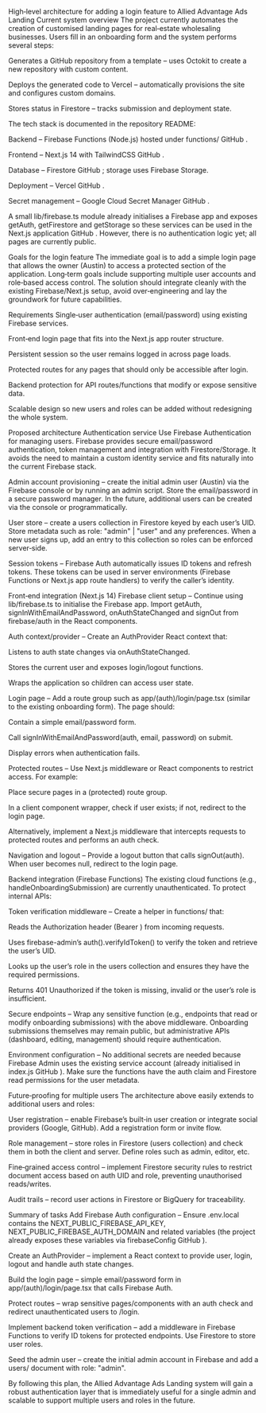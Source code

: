 High‑level architecture for adding a login feature to Allied Advantage Ads Landing
Current system overview
The project currently automates the creation of customised landing pages for real‑estate wholesaling businesses. Users fill in an onboarding form and the system performs several steps:

Generates a GitHub repository from a template – uses Octokit to create a new repository with custom content.

Deploys the generated code to Vercel – automatically provisions the site and configures custom domains.

Stores status in Firestore – tracks submission and deployment state.

The tech stack is documented in the repository README:

Backend – Firebase Functions (Node.js) hosted under functions/
GitHub
.

Frontend – Next.js 14 with TailwindCSS
GitHub
.

Database – Firestore
GitHub
; storage uses Firebase Storage.

Deployment – Vercel
GitHub
.

Secret management – Google Cloud Secret Manager
GitHub
.

A small lib/firebase.ts module already initialises a Firebase app and exposes getAuth, getFirestore and getStorage so these services can be used in the Next.js application
GitHub
. However, there is no authentication logic yet; all pages are currently public.

Goals for the login feature
The immediate goal is to add a simple login page that allows the owner (Austin) to access a protected section of the application. Long‑term goals include supporting multiple user accounts and role‑based access control. The solution should integrate cleanly with the existing Firebase/Next.js setup, avoid over‑engineering and lay the groundwork for future capabilities.

Requirements
Single‑user authentication (email/password) using existing Firebase services.

Front‑end login page that fits into the Next.js app router structure.

Persistent session so the user remains logged in across page loads.

Protected routes for any pages that should only be accessible after login.

Backend protection for API routes/functions that modify or expose sensitive data.

Scalable design so new users and roles can be added without redesigning the whole system.

Proposed architecture
Authentication service
Use Firebase Authentication for managing users. Firebase provides secure email/password authentication, token management and integration with Firestore/Storage. It avoids the need to maintain a custom identity service and fits naturally into the current Firebase stack.

Admin account provisioning – create the initial admin user (Austin) via the Firebase console or by running an admin script. Store the email/password in a secure password manager. In the future, additional users can be created via the console or programmatically.

User store – create a users collection in Firestore keyed by each user’s UID. Store metadata such as role: "admin" | "user" and any preferences. When a new user signs up, add an entry to this collection so roles can be enforced server‑side.

Session tokens – Firebase Auth automatically issues ID tokens and refresh tokens. These tokens can be used in server environments (Firebase Functions or Next.js app route handlers) to verify the caller’s identity.

Front‑end integration (Next.js 14)
Firebase client setup – Continue using lib/firebase.ts to initialise the Firebase app. Import getAuth, signInWithEmailAndPassword, onAuthStateChanged and signOut from firebase/auth in the React components.

Auth context/provider – Create an AuthProvider React context that:

Listens to auth state changes via onAuthStateChanged.

Stores the current user and exposes login/logout functions.

Wraps the application so children can access user state.

Login page – Add a route group such as app/(auth)/login/page.tsx (similar to the existing onboarding form). The page should:

Contain a simple email/password form.

Call signInWithEmailAndPassword(auth, email, password) on submit.

Display errors when authentication fails.

Protected routes – Use Next.js middleware or React components to restrict access. For example:

Place secure pages in a (protected) route group.

In a client component wrapper, check if user exists; if not, redirect to the login page.

Alternatively, implement a Next.js middleware that intercepts requests to protected routes and performs an auth check.

Navigation and logout – Provide a logout button that calls signOut(auth). When user becomes null, redirect to the login page.

Backend integration (Firebase Functions)
The existing cloud functions (e.g., handleOnboardingSubmission) are currently unauthenticated. To protect internal APIs:

Token verification middleware – Create a helper in functions/ that:

Reads the Authorization header (Bearer <token>) from incoming requests.

Uses firebase-admin’s auth().verifyIdToken() to verify the token and retrieve the user’s UID.

Looks up the user’s role in the users collection and ensures they have the required permissions.

Returns 401 Unauthorized if the token is missing, invalid or the user’s role is insufficient.

Secure endpoints – Wrap any sensitive function (e.g., endpoints that read or modify onboarding submissions) with the above middleware. Onboarding submissions themselves may remain public, but administrative APIs (dashboard, editing, management) should require authentication.

Environment configuration – No additional secrets are needed because Firebase Admin uses the existing service account (already initialised in index.js
GitHub
). Make sure the functions have the auth claim and Firestore read permissions for the user metadata.

Future‑proofing for multiple users
The architecture above easily extends to additional users and roles:

User registration – enable Firebase’s built‑in user creation or integrate social providers (Google, GitHub). Add a registration form or invite flow.

Role management – store roles in Firestore (users collection) and check them in both the client and server. Define roles such as admin, editor, etc.

Fine‑grained access control – implement Firestore security rules to restrict document access based on auth UID and role, preventing unauthorised reads/writes.

Audit trails – record user actions in Firestore or BigQuery for traceability.

Summary of tasks
Add Firebase Auth configuration – Ensure .env.local contains the NEXT_PUBLIC_FIREBASE_API_KEY, NEXT_PUBLIC_FIREBASE_AUTH_DOMAIN and related variables (the project already exposes these variables via firebaseConfig
GitHub
).

Create an AuthProvider – implement a React context to provide user, login, logout and handle auth state changes.

Build the login page – simple email/password form in app/(auth)/login/page.tsx that calls Firebase Auth.

Protect routes – wrap sensitive pages/components with an auth check and redirect unauthenticated users to /login.

Implement backend token verification – add a middleware in Firebase Functions to verify ID tokens for protected endpoints. Use Firestore to store user roles.

Seed the admin user – create the initial admin account in Firebase and add a users/<uid> document with role: "admin".

By following this plan, the Allied Advantage Ads Landing system will gain a robust authentication layer that is immediately useful for a single admin and scalable to support multiple users and roles in the future.